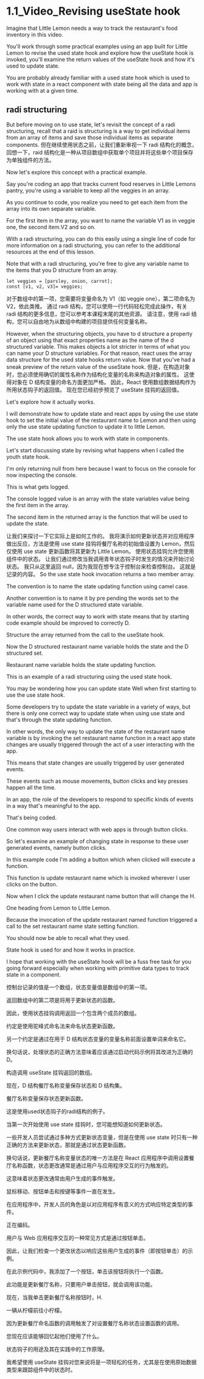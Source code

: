 # 1.1_Video_Revising useState hook


Imagine that Little Lemon needs a way to track the restaurant's food inventory in this video.

You'll work through some practical examples using an app built for Little Lemon to revise the used state hook and explore how the useState hook is invoked, 
you'll examine the return values of the useState hook and how it's used to update state.

You are probably already familiar with a used state hook which is used to work with state in a react component with state being all the data and app is working with at a given time.

## radi structuring

But before moving on to use state, let's revisit the concept of a radi structuring, 
recall that a raid is structuring is a way to get individual items from an array of items 
and save those individual items as separate components.
但在继续使用状态之前，让我们重新审视一下 radi 结构化的概念，回想一下，raid 结构化是一种从项目数组中获取单个项目并将这些单个项目保存为单独组件的方法。

Now let's explore this concept with a practical example.

Say you're coding an app that tracks current food reserves in Little Lemons pantry, 
you're using a variable to keep all the veggies in an array.

As you continue to code, you realize you need to get each item from the array into its own separate variable.

For the first item in the array, you want to name the variable V1 as in veggie one, the second item.V2 and so on.

With a radi structuring, you can do this easily using a single line of code for more information on a radi structuring, you can refer to the additional resources at the end of this lesson.

Note that with a radi structuring, you're free to give any variable name to the items that you D structure from an array.
```
let veggies = [parsley, onion, carrot];
const [v1, v2, v3]= veggies;
```
对于数组中的第一项，您需要将变量命名为 V1（如 veggie one），第二项命名为 V2，依此类推。
通过 radi 结构，您可以使用一行代码轻松完成此操作，有关 radi 结构的更多信息，您可以参考本课程末尾的其他资源。
请注意，使用 radi 结构，您可以自由地为从数组中构建的项目提供任何变量名称。

However, when the structuring objects, you have to d structure a property of an object using that exact properties name as the name of the d structured variable.
This makes objects a lot stricter in terms of what you can name your D structure variables.
For that reason, react uses the array data structure for the used state hooks return value.
Now that you've had a sneak preview of the return value of the useState hook.
但是，在构造对象时，您必须使用确切的属性名称作为结构化变量的名称来构造对象的属性。
这使得对象在 D 结构变量的命名方面更加严格。
因此，React 使用数组数据结构作为所用状态钩子的返回值。
现在您已经初步预览了 useState 挂钩的返回值。

Let's explore how it actually works.

I will demonstrate how to update state and react apps by using the use state hook to set the initial value of the restaurant name to Lemon and then using only the use state updating function to update it to little Lemon.

The use state hook allows you to work with state in components.

Let's start discussing state by revising what happens when I called the youth state hook.

I'm only returning null from here because I want to focus on the console for now inspecting the console.

 This is what gets logged.

 The console logged value is an array with the state variables value being the first item in the array.

 The second item in the returned array is the function that will be used to update the state.

让我们来探讨一下它实际上是如何工作的。
我将演示如何更新状态并对应用程序做出反应，方法是使用 use state 挂钩将餐厅名称的初始值设置为 Lemon，然后仅使用 use state 更新函数将其更新为 Little Lemon。
使用状态挂钩允许您使用组件中的状态。
让我们通过修改当我调用青年状态钩子时发生的情况来开始讨论状态。
我只从这里返回 null，因为我现在想专注于控制台来检查控制台。
这就是记录的内容。
 So the use state hook invocation returns a two member array.

 The convention is to name the state updating function using camel case.

 Another convention is to name it by pre pending the words set to the variable name used for the D structured state variable.

 In other words, the correct way to work with state means that by starting code example should be improved to correctly D.

 Structure the array returned from the call to the useState hook.

 Now the D structured restaurant name variable holds the state and the D structured set.

 Restaurant name variable holds the state updating function.

 This is an example of a radi structuring using the used state hook.

 You may be wondering how you can update state Well when first starting to use the use state hook.

 Some developers try to update the state variable in a variety of ways, but there is only one correct way to update state when using use state and that's through the state updating function.

 In other words, the only way to update the state of the restaurant name variable is by invoking the set restaurant name function in a react app state changes are usually triggered through the act of a user interacting with the app.

 This means that state changes are usually triggered by user generated events.

 These events such as mouse movements, button clicks and key presses happen all the time.

 In an app, the role of the developers to respond to specific kinds of events in a way that's meaningful to the app.

 That's being coded.

 One common way users interact with web apps is through button clicks.

 So let's examine an example of changing state in response to these user generated events, namely button clicks.

 In this example code I'm adding a button which when clicked will execute a function.

 This function is update restaurant name which is invoked wherever I user clicks on the button.

 Now when I click the update restaurant name button that will change the H.

 One heading from Lemon to Little Lemon.

 Because the invocation of the update restaurant named function triggered a call to the set restaurant name state setting function.

 You should now be able to recall what they used.

 State hook is used for and how it works in practice.

 I hope that working with the useState hook will be a fuss free task for you going forward especially when working with primitive data types to track state in a component.




控制台记录的值是一个数组，状态变量值是数组中的第一项。

返回数组中的第二项是将用于更新状态的函数。

因此，使用状态挂钩调用返回一个包含两个成员的数组。

约定是使用驼峰式命名法来命名状态更新函数。

另一个约定是通过在用于 D 结构状态变量的变量名称前面设置单词来命名它。

换句话说，处理状态的正确方法意味着应该通过启动代码示例将其改进为正确的 D。

构造调用 useState 挂钩返回的数组。

现在，D 结构餐厅名称变量保存状态和 D 结构集。

餐厅名称变量保存状态更新函数。

这是使用used状态钩子的radi结构的例子。

当第一次开始使用 use state 挂钩时，您可能想知道如何更新状态。

一些开发人员尝试通过多种方式更新状态变量，但是在使用 use state 时只有一种正确的方法来更新状态，那就是通过状态更新函数。

换句话说，更新餐厅名称变量状态的唯一方法是在 React 应用程序中调用设置餐厅名称函数，状态更改通常是通过用户与应用程序交互的行为触发的。

这意味着状态更改通常由用户生成的事件触发。

鼠标移动、按钮单击和按键等事件一直在发生。

在应用程序中，开发人员的角色是以对应用程序有意义的方式响应特定类型的事件。

正在编码。

用户与 Web 应用程序交互的一种常见方式是通过按钮单击。

因此，让我们检查一个更改状态以响应这些用户生成的事件（即按钮单击）的示例。

在此示例代码中，我添加了一个按钮，单击该按钮将执行一个函数。

此功能是更新餐厅名称，只要用户单击按钮，就会调用该功能。

现在，当我单击更新餐厅名称按钮时，H.

一辆从柠檬前往小柠檬。

因为更新餐厅命名函数的调用触发了对设置餐厅名称状态设置函数的调用。

您现在应该能够回忆起他们使用了什么。

状态钩子的用途及其在实践中的工作原理。

我希望使用 useState 挂钩对您来说将是一项轻松的任务，尤其是在使用原始数据类型来跟踪组件中的状态时。